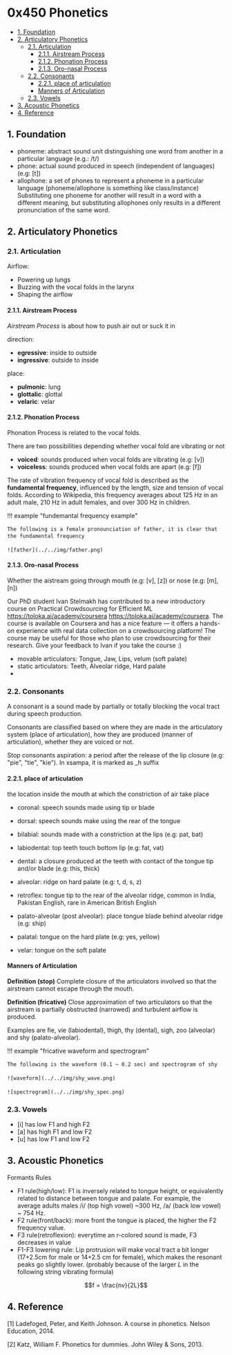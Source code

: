 # 0x450 Phonetics

- [1. Foundation](#1-foundation)
- [2. Articulatory Phonetics](#2-articulatory-phonetics)
    - [2.1. Articulation](#21-articulation)
        - [2.1.1. Airstream Process](#211-airstream-process)
        - [2.1.2. Phonation Process](#212-phonation-process)
        - [2.1.3. Oro-nasal Process](#213-oro-nasal-process)
    - [2.2. Consonants](#22-consonants)
        - [2.2.1. place of articulation](#221-place-of-articulation)
        - [Manners of Articulation](#manners-of-articulation)
    - [2.3. Vowels](#23-vowels)
- [3. Acoustic Phonetics](#3-acoustic-phonetics)
- [4. Reference](#4-reference)

## 1. Foundation
- phoneme: abstract sound unit distinguishing one word from another in a particular language (e.g.: /t/)
- phone: actual sound produced in speech (independent of languages) (e.g: [t])
- allophone: a set of phones to represent a phoneme in a particular language (phoneme/allophone is something like class/instance)
Substituting one phoneme for another will result in a word with a different meaning, but substituting allophones only results in a different pronunciation of the same word.


## 2. Articulatory Phonetics

### 2.1. Articulation
Airflow: 

- Powering up lungs
- Buzzing with the vocal folds in the larynx
- Shaping the airflow

#### 2.1.1. Airstream Process
*Airstream Process* is about how to push air out or suck it in

direction:

- **egressive**: inside to outside
- **ingressive**: outside to inside

place:

- **pulmonic**: lung
- **glottalic**: glottal
- **velaric**: velar


#### 2.1.2. Phonation Process
Phonation Process is related to the vocal folds.

There are two possibilities depending whether vocal fold are vibrating or not
- **voiced**: sounds produced when vocal folds are vibrating (e.g: [v])
- **voiceless**: sounds produced when vocal folds are apart (e.g: [f])
  
The rate of vibration frequency of vocal fold is described as the **fundamental frequency**, influenced by the length, size and tension of vocal folds. According to Wikipedia, this frequency averages about 125 Hz in an adult male, 210 Hz in adult females, and over 300 Hz in children.

!!! example "fundemantal frequency example"

    The following is a female pronounciation of father, it is clear that the fundamental frequency

    ![father](../../img/father.png)

#### 2.1.3. Oro-nasal Process
Whether the aistream going through mouth (e.g: [v], [z]) or nose (e.g: [m], [n])


Our PhD student Ivan Stelmakh has contributed to a new introductory
course on Practical Crowdsourcing for Efficient ML
https://toloka.ai/academy/coursera <https://toloka.ai/academy/coursera>.
The course is available on Coursera and has a nice feature — it offers a
hands-on experience with real data collection on a crowdsourcing
platform! The course may be useful for those who plan to use
crowdsourcing for their research. Give your feedback to Ivan if you take
the course :)

- movable articulators: Tongue, Jaw, Lips, velum (soft palate)
- static articulators: Teeth, Alveolar ridge, Hard palate
- 
### 2.2. Consonants
A consonant is a sound made by partially or totally blocking the vocal tract during speech production. 

Consonants are classified based on where they are made in the articulatory system (place of articulation), how they are produced (manner of articulation), whether they are voiced or not.

Stop consonants
aspiration: a period after the release of the lip closure (e.g: "pie", "tie", "kie"). In xsampa, it is marked as _h suffix

#### 2.2.1. place of articulation
the location inside the mouth at which the constriction of air take place

- coronal: speech sounds made using tip or blade

- dorsal: speech sounds make using the rear of the tongue

- bilabial: sounds made with a constriction at the lips (e.g: pat, bat)

- labiodental: top teeth touch bottom lip (e.g: fat, vat)

- dental: a closure produced at the teeth with contact of the tongue tip and/or blade (e.g: this, thick)

- alveolar: ridge on hard palate (e.g: t, d, s, z)

- retroflex: tongue tip to the rear of the alveolar ridge, common in India, Pakistan English, rare in American British English

- palato-alveolar (post alveolar):  place tongue blade behind alveolar ridge (e.g: ship)

- palatal: tongue on the hard plate (e.g: yes, yellow)

- velar: tongue on the soft palate

#### Manners of Articulation

**Definition (stop)** Complete closure of the articulators involved so that the airstream cannot escape through the mouth.

**Definition (fricative)** Close approximation of two articulators so that the airstream is partially obstructed (narrowed) and turbulent airflow is produced.

Examples are fie, vie (labiodental), thigh, thy (dental), sigh, zoo (alveolar) and shy (palato-alveolar).

!!! example "fricative waveform and spectrogram"

    The following is the waveform (0.1 ~ 0.2 sec) and spectrogram of shy

    ![waveform](../../img/shy_wave.png)

    ![spectrogram](../../img/shy_spec.png)


### 2.3. Vowels
- [i] has low F1 and high F2
- [a] has high F1 and low F2
- [u] has low F1 and low F2
  

## 3. Acoustic Phonetics
Formants Rules
- F1 rule(high/low): F1 is inversely related to tongue height, or equivalently related to distance between tongue and palate. For example, the average adults males /i/  (top high vowel) ~300 Hz, /a/ (back low vowel) ~ 754 Hz.
- F2 rule(front/back): more front the tongue is placed, the higher the F2 frequency value.
- F3 rule(retroflexion): everytime an r-colored sound is made, F3 decreases in value
- F1-F3 lowering rule: Lip protrusion will make vocal tract a bit longer (17+2.5cm for male or 14+2.5 cm for female), which makes the resonant peaks go slightly lower. (probably because of the larger $L$ in the following string vibrating formula)

$$f = \frac{nv}{2L}$$

## 4. Reference
[1] Ladefoged, Peter, and Keith Johnson. A course in phonetics. Nelson Education, 2014.

[2] Katz, William F. Phonetics for dummies. John Wiley & Sons, 2013.

